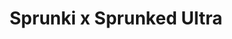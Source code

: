 ---
slug: sprunki-x-sprunked-ultra
title: Sprunki x Sprunked Ultra
description: "Sprunki x Sprunked Ultra is an exciting online game. Play for free directly in your browser!"
icon: /images/popular_mods/Sprunki x Sprunked Ultra.png
url: https://wowtbc.net/sprunkin/sprunki-sprunked-ultra/index.html
previewImage: /images/popular_mods/Sprunki x Sprunked Ultra.png
type: popular mods

# SEO配置
seo:
  title: "Sprunki x Sprunked Ultra - Play Free Online Game | Fun Browser Games"
  description: "Sprunki x Sprunked Ultra - Play this fun online game for free in your browser. No download required!"
  ogImage: "/images/popular_mods/Sprunki x Sprunked Ultra.png"
  keywords: "sprunki-x-sprunked-ultra, online game, browser game, free game, popular mods game, play online"

videoUrls:
  - https://www.youtube.com/embed/example1
  - https://www.youtube.com/embed/example2

whyPlay:
  title: "Why Play Sprunki x Sprunked Ultra?"
  items:
    - "Immersive Gameplay: Sprunki x Sprunked Ultra offers an engaging and immersive gaming experience that will keep you entertained for hours"
    - "Challenging Levels: Test your skills with increasingly difficult challenges and obstacles"
    - "Beautiful Graphics: Enjoy stunning visuals and smooth animations that bring the game world to life"
    - "Regular Updates: New content and features are added regularly to keep the game fresh and exciting"
    - "Free to Play: Experience all the fun without spending a penny"
    - "Community Features: Connect with other players, share strategies, and compete for high scores"
    - "Cross-Platform: Play on any device with a web browser, no downloads required"

features:
  title: "Key Features of Sprunki x Sprunked Ultra"
  image: "/images/popular_mods/Sprunki x Sprunked Ultra.png"
  items:
    - "Intuitive Controls: Easy to learn controls make Sprunki x Sprunked Ultra accessible for players of all skill levels"
    - "Multiple Game Modes: Enjoy various gameplay options that provide different challenges and experiences"
    - "Character Customization: Personalize your gaming experience with unique characters and items"
    - "Achievement System: Complete special tasks to earn rewards and recognition"
    - "Leaderboards: Compete with players worldwide and see who can achieve the highest scores"

characteristics:
  title: "Game Characteristics"
  image: "/images/popular_mods/Sprunki x Sprunked Ultra.png"
  items:
    - "Genre: Popular mods game with elements of strategy and skill"
    - "Difficulty: Suitable for both casual gamers and those seeking a challenge"
    - "Play Time: Quick sessions or extended gameplay, depending on your preference"
    - "Art Style: Vibrant and engaging visuals that enhance the gaming experience"
    - "Sound Design: Immersive audio that complements the gameplay perfectly"

info: "Sprunki x Sprunked Ultra is an exciting online game that offers players a unique and engaging gaming experience. With its intuitive controls, stunning visuals, and challenging gameplay, Sprunki x Sprunked Ultra provides hours of entertainment for players of all ages and skill levels. Whether you're looking for a quick gaming session during a break or an extended play session, Sprunki x Sprunked Ultra delivers an immersive experience that will keep you coming back for more. The game features multiple levels of increasing difficulty, ensuring that players are constantly challenged as they progress. With regular updates adding new content and features, Sprunki x Sprunked Ultra remains fresh and exciting, providing endless entertainment options for its growing community of players."

howToPlayIntro: "Welcome to Sprunki x Sprunked Ultra! This guide will walk you through the basics and help you master the game. Whether you're a beginner or looking to improve your skills, these tips and instructions will enhance your gaming experience."

howToPlaySteps:
  - title: "Getting Started"
    description: "Begin your Sprunki x Sprunked Ultra adventure by familiarizing yourself with the controls. Use your keyboard or mouse to navigate through the game interface. The tutorial will guide you through the basic mechanics and help you understand the objectives."
  - title: "Understanding the Objectives"
    description: "In Sprunki x Sprunked Ultra, your main goal is to progress through levels by completing specific objectives. Each level presents unique challenges that require different strategies and approaches."
  - title: "Mastering the Controls"
    description: "Practice using the controls to improve your precision and reaction time. Sprunki x Sprunked Ultra requires quick reflexes and strategic thinking to overcome obstacles and defeat opponents."
  - title: "Utilizing Power-ups"
    description: "Collect power-ups throughout the game to enhance your abilities and overcome difficult challenges. Each power-up offers unique advantages that can be crucial for success."
  - title: "Developing Strategies"
    description: "As you progress in Sprunki x Sprunked Ultra, develop effective strategies for different scenarios. Analyze patterns, anticipate challenges, and adapt your approach to maximize your performance."

faq:
  title: "Frequently Asked Questions about Sprunki x Sprunked Ultra"
  items:
    - question: "Is Sprunki x Sprunked Ultra free to play?"
      answer: "Yes, Sprunki x Sprunked Ultra is completely free to play directly in your web browser. No downloads or purchases are required to enjoy the full game experience."
    - question: "Can I play Sprunki x Sprunked Ultra on mobile devices?"
      answer: "Yes, Sprunki x Sprunked Ultra is optimized for both desktop and mobile play. You can enjoy the game on any device with a web browser and internet connection."
    - question: "Are there any in-game purchases?"
      answer: "While Sprunki x Sprunked Ultra is free to play, there may be optional in-game purchases available for cosmetic items or additional features that don't affect core gameplay."
    - question: "How often is Sprunki x Sprunked Ultra updated?"
      answer: "The developers regularly update Sprunki x Sprunked Ultra with new content, features, and improvements based on player feedback and game performance."
    - question: "Can I play Sprunki x Sprunked Ultra offline?"
      answer: "Currently, Sprunki x Sprunked Ultra requires an internet connection to play as it's a browser-based online game."
    - question: "Is Sprunki x Sprunked Ultra suitable for children?"
      answer: "Yes, Sprunki x Sprunked Ultra is designed to be family-friendly and suitable for players of all ages."
    - question: "How do I report bugs or issues?"
      answer: "If you encounter any problems while playing Sprunki x Sprunked Ultra, you can report them through the game's support page or contact the developers directly through their website."
    - question: "Still Have Questions?"
      answer: "If you have additional questions about Sprunki x Sprunked Ultra that aren't covered in this FAQ, please visit our support center or contact our customer service team for assistance."
---